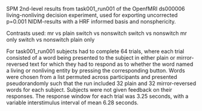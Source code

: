 SPM  2nd-level results from task001_run001 of the OpenfMRI ds000006 living-nonliving decision experiment, used for exporting uncorrected p=0.001 NIDM-results with a HRF informed basis and nonsphericity.

Contrasts used:
mr vs plain
switch vs nonswitch
switch vs nonswitch mr only
switch vs nonswitch plain only

For task001_run001 subjects had to complete 64 trials, where each trial consisted of a word being presented to the subject in either plain or mirror-reversed text for which they had to respond as to whether the word named a living or nonliving entity by pressing the corresponding button. Words were chosen from a list permuted across participants and presented pseudorandomly such that the run included 32 plain and 32 mirror-reversed words for each subject. Subjects were not given feedback on their responses. The response window for each trial was 3.25 seconds, with a variable interstimulus interval of mean 6.28 seconds. 
